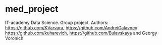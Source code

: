 # med_project
IT-academy Data Science. 
Group project.
Authors: https://github.com/KVarvara, https://github.com/AndreiGalavnev  https://github.com/kuharevich, https://github.com/Bulavskaya and Georgy Voronich

